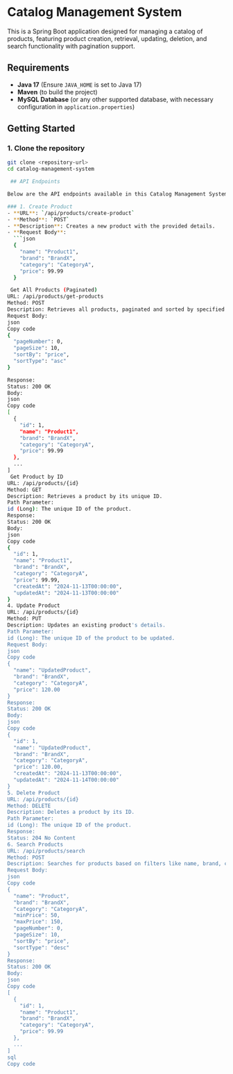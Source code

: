 # Catalog Management System

This is a Spring Boot application designed for managing a catalog of products, featuring product creation, retrieval, updating, deletion, and search functionality with pagination support.

## Requirements

- **Java 17** (Ensure `JAVA_HOME` is set to Java 17)
- **Maven** (to build the project)
- **MySQL Database** (or any other supported database, with necessary configuration in `application.properties`)

## Getting Started

### 1. Clone the repository

```bash
git clone <repository-url>
cd catalog-management-system

 ## API Endpoints

Below are the API endpoints available in this Catalog Management System.

### 1. Create Product
- **URL**: `/api/products/create-product`
- **Method**: `POST`
- **Description**: Creates a new product with the provided details.
- **Request Body**:
  ```json
  {
    "name": "Product1",
    "brand": "BrandX",
    "category": "CategoryA",
    "price": 99.99
  }

 Get All Products (Paginated)
URL: /api/products/get-products
Method: POST
Description: Retrieves all products, paginated and sorted by specified fields.
Request Body:
json
Copy code
{
  "pageNumber": 0,
  "pageSize": 10,
  "sortBy": "price",
  "sortType": "asc"
}

Response:
Status: 200 OK
Body:
json
Copy code
[
  {
    "id": 1,
    "name": "Product1",
    "brand": "BrandX",
    "category": "CategoryA",
    "price": 99.99
  },
  ...
]
 Get Product by ID
URL: /api/products/{id}
Method: GET
Description: Retrieves a product by its unique ID.
Path Parameter:
id (Long): The unique ID of the product.
Response:
Status: 200 OK
Body:
json
Copy code
{
  "id": 1,
  "name": "Product1",
  "brand": "BrandX",
  "category": "CategoryA",
  "price": 99.99,
  "createdAt": "2024-11-13T00:00:00",
  "updatedAt": "2024-11-13T00:00:00"
}
4. Update Product
URL: /api/products/{id}
Method: PUT
Description: Updates an existing product's details.
Path Parameter:
id (Long): The unique ID of the product to be updated.
Request Body:
json
Copy code
{
  "name": "UpdatedProduct",
  "brand": "BrandX",
  "category": "CategoryA",
  "price": 120.00
}
Response:
Status: 200 OK
Body:
json
Copy code
{
  "id": 1,
  "name": "UpdatedProduct",
  "brand": "BrandX",
  "category": "CategoryA",
  "price": 120.00,
  "createdAt": "2024-11-13T00:00:00",
  "updatedAt": "2024-11-14T00:00:00"
}
5. Delete Product
URL: /api/products/{id}
Method: DELETE
Description: Deletes a product by its ID.
Path Parameter:
id (Long): The unique ID of the product.
Response:
Status: 204 No Content
6. Search Products
URL: /api/products/search
Method: POST
Description: Searches for products based on filters like name, brand, category, and price range, with pagination support.
Request Body:
json
Copy code
{
  "name": "Product",
  "brand": "BrandX",
  "category": "CategoryA",
  "minPrice": 50,
  "maxPrice": 150,
  "pageNumber": 0,
  "pageSize": 10,
  "sortBy": "price",
  "sortType": "desc"
}
Response:
Status: 200 OK
Body:
json
Copy code
[
  {
    "id": 1,
    "name": "Product1",
    "brand": "BrandX",
    "category": "CategoryA",
    "price": 99.99
  },
  ...
]
sql
Copy code
